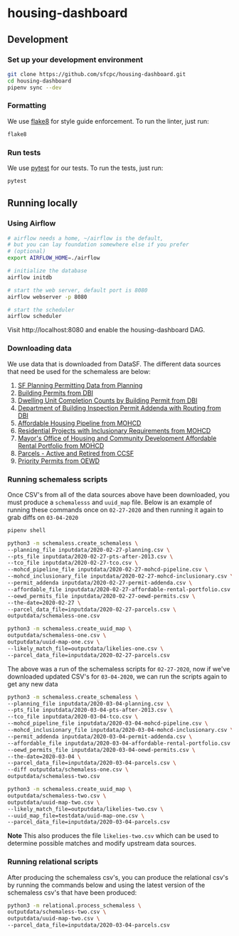 # housing-dashboard

## Development

### Set up your development environment

```sh
git clone https://github.com/sfcpc/housing-dashboard.git
cd housing-dashboard
pipenv sync --dev
```
### Formatting

We use [flake8](https://flake8.pycqa.org/en/latest/) for style guide
enforcement. To run the linter, just run:

```sh
flake8
```

### Run tests

We use [pytest](https://docs.pytest.org/) for our tests. To run the tests, just
run:

```sh
pytest
```

## Running locally

### Using Airflow

```sh
# airflow needs a home, ~/airflow is the default,
# but you can lay foundation somewhere else if you prefer
# (optional)
export AIRFLOW_HOME=./airflow

# initialize the database
airflow initdb

# start the web server, default port is 8080
airflow webserver -p 8080

# start the scheduler
airflow scheduler
```

Visit http://localhost:8080 and enable the housing-dashboard DAG.


### Downloading data

We use data that is downloaded from DataSF. The different data sources that need
be used for the schemaless are below:

1. [SF Planning Permitting Data from Planning](https://data.sfgov.org/Housing-and-Buildings/SF-Planning-Permitting-Data/kncr-c6jw)
1. [Building Permits from DBI](https://data.sfgov.org/Housing-and-Buildings/Building-Permits/i98e-djp9)
1. [Dwelling Unit Completion Counts by Building Permit from DBI](https://data.sfgov.org/Housing-and-Buildings/Dwelling-Unit-Completion-Counts-by-Building-Permit/j67f-aayr)
1. [Department of Building Inspection Permit Addenda with Routing from DBI](https://data.sfgov.org/Housing-and-Buildings/Department-of-Building-Inspection-Permit-Addenda-w/87xy-gk8d)
1. [Affordable Housing Pipeline from MOHCD](https://data.sfgov.org/Housing-and-Buildings/Affordable-Housing-Pipeline/aaxw-2cb8)
1. [Residential Projects with Inclusionary Requirements from MOHCD](https://data.sfgov.org/Housing-and-Buildings/Residential-Projects-With-Inclusionary-Requirement/nj3x-rw36)
1. [Mayor's Office of Housing and Community Development Affordable Rental Portfolio from MOHCD](https://data.sfgov.org/Housing-and-Buildings/Mayor-s-Office-of-Housing-and-Community-Developmen/9rdx-httc)
1. [Parcels - Active and Retired from CCSF](https://data.sfgov.org/Geographic-Locations-and-Boundaries/Parcels-Active-and-Retired/acdm-wktn)
1. [Priority Permits from OEWD](https://data.sfgov.org/dataset/Priority-Permits/336t-bzzm)

### Running schemaless scripts

Once CSV's from all of the data sources above have been downloaded, you must produce
a `schemalesss` and `uuid_map` file. Below is an example of running these commands once on
`02-27-2020` and then running it again to grab diffs on `03-04-2020`

```sh
pipenv shell

python3 -m schemaless.create_schemaless \
--planning_file inputdata/2020-02-27-planning.csv \
--pts_file inputdata/2020-02-27-pts-after-2013.csv \
--tco_file inputdata/2020-02-27-tco.csv \
--mohcd_pipeline_file inputdata/2020-02-27-mohcd-pipeline.csv \
--mohcd_inclusionary_file inputdata/2020-02-27-mohcd-inclusionary.csv \
--permit_addenda inputdata/2020-02-27-permit-addenda.csv \
--affordable_file inputdata/2020-02-27-affordable-rental-portfolio.csv \
--oewd_permits_file inputdata/2020-02-27-oewd-permits.csv \
--the-date=2020-02-27 \
--parcel_data_file=inputdata/2020-02-27-parcels.csv \
outputdata/schemaless-one.csv

python3 -m schemaless.create_uuid_map \
outputdata/schemaless-one.csv \
outputdata/uuid-map-one.csv \
--likely_match_file=outputdata/likelies-one.csv \
--parcel_data_file=inputdata/2020-02-27-parcels.csv
```

The above was a run of the schemaless scripts for `02-27-2020`, now if we've downloaded
updated CSV's for `03-04-2020`, we can run the scripts again to get any new data

```sh
python3 -m schemaless.create_schemaless \
--planning_file inputdata/2020-03-04-planning.csv \
--pts_file inputdata/2020-03-04-pts-after-2013.csv \
--tco_file inputdata/2020-03-04-tco.csv \
--mohcd_pipeline_file inputdata/2020-03-04-mohcd-pipeline.csv \
--mohcd_inclusionary_file inputdata/2020-03-04-mohcd-inclusionary.csv \
--permit_addenda inputdata/2020-03-04-permit-addenda.csv \
--affordable_file inputdata/2020-03-04-affordable-rental-portfolio.csv \
--oewd_permits_file inputdata/2020-03-04-oewd-permits.csv \
--the-date=2020-03-04 \
--parcel_data_file=inputdata/2020-03-04-parcels.csv \
--diff outputdata/schemaless-one.csv \
outputdata/schemaless-two.csv

python3 -m schemaless.create_uuid_map \
outputdata/schemaless-two.csv \
outputdata/uuid-map-two.csv \
--likely_match_file=outputdata/likelies-two.csv \
--uuid_map_file=testdata/uuid-map-one.csv \
--parcel_data_file=inputdata/2020-03-04-parcels.csv
```

**Note** This also produces the file `likelies-two.csv` which can be used to determine
possible matches and modify upstream data sources.

### Running relational scripts

After producing the schemaless csv's, you can produce the relational csv's by running
the commands below and using the latest version of the schemaless csv's that have
been produced:

```sh
python3 -m relational.process_schemaless \
outputdata/schemaless-two.csv \
outputdata/uuid-map-two.csv \
--parcel_data_file=inputdata/2020-03-04-parcels.csv
```
